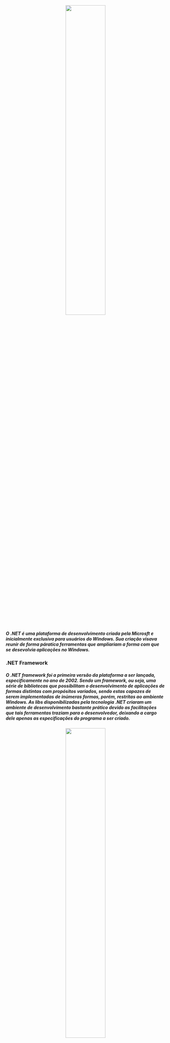 <div align="center">
  <img width="50%" src="https://cdn.icon-icons.com/icons2/2248/PNG/512/dot_net_icon_138665.png" >
</div>

 <h5>
     O .NET é uma plataforma de desenvolvimento criada pela Microsft e inicialmente exclusiva para
     usuários do Windows. Sua criação visava reunir de forma páratica ferramentas que ampliariam a 
     forma com que se desevolvia aplicações no Windows.
 </h5>

<h3>.NET Framework</h3>

 <h5>
     O .NET framework foi a primeira versão da plataforma a ser lançada, especificamente no ano de 
     2002. Sendo um framework, ou seja, uma série de bibliotecas que possibilitam o desenvolvimento de
     aplicações de formas distintas com propósitos variados, sendo estas capazes de serem implementadas
     de inúmeras formas, porém, restritas ao ambiente Windows. As libs disponibilizadas pela tecnologia
     .NET criaram um ambiente de desenvolvimento bastante prático devido as facilitações que tais
     ferramentas traziam para o desenvolvedor, deixando a cargo dele apenas as especificações do programa
     a ser criado.
 </h5>

 <div align="center">
    <img width="50%" src="https://user-images.githubusercontent.com/61476935/115619068-d45e2d00-a2c9-11eb-85d8-ae0ce91fdcc8.png">
 </div>
 

 ><h5>
 >   O .NET é ambienteado e desenvolvido no Visual Studio, IDE capaz de interagir diretamente com 
 >   funcionalidades do sistema operacional, nesse caso ainda restrito ao sistema da Operacional da
 >   Microsft. Suportando linguagens como VB(Visual Basic), C#, C++, F# e Python, o Visual Studio é
 >   bastante versátil, sendo companhia constante do desenvolvedor .NET.
 >   Além disso, nele é possível desenvolver uma série de tipos de aplicações, sejam voltadas para os
 >   ambientes de Console, Windows Form, Web ou mesmo Mobile, cada uma demandando uma das variações 
 >   do próprio .NET.
 ></h5>


<h2>ATUALIZAÇÕES DO .NET</h2>

<h3>.NET Core</h3>

 <h5>
    Sendo introzido no mercado em 2016 com o propósito de ampliar as fronteiras do desenvolvimento
    usando o .NET, a Microsft desenvolveu o que seria definido como uma modernização do já difundido
    .NET, sua versão Core. A atualização buscava quebrar a barreira de exclusividade que o Windows
    detinha sobre a ferramenta. Com essa mudança, tanto o Linux quanto o mcOS passaram a ser contemplados
    com a possibilidade de suporte ao .NET, ou melhor dizendo, .NET Core. Uma grnade mudança trazida pela 
    atualização foi que o .NET passou a ser Open Source, permitindo a contribuição dos próprios usuáriso.
</h5>

<h3>ASP.NET Core</h3>

 <h5>
    O Asp.Net Core é uma versão do Asp.Net que é ambientado na plataforma .NET Core. Quando foi lançado,
    Asp.Net tinha como maior função permitir a migração de conseitos do desenvolvimento DeskTop para
    a Web. As Ferramentas que levaram a sua criação, como Delphi e Visual Basic, as quais permitiam
    a criação mas somplória de interfaces gráficas no desenvolvimento DeskTop, podendo ser dito que com
    um simples "arrastar" de componentes o processo se dava como feito, tornavam possível uma maior dedicação
    a lógica por trás da interface. Com isso, foi desenvolvido o ASP.NET Web Forms.
 </h5>

 <h5>
    Mesmo parecendo adequando, a legibilidade da liguagem de marcação gerada pelo Web Forms era bastante 
    poluída e passou a cair em desuso. Mesmo com o fracass, o Asp.Net não foi descartanto, sofrente várias
    atualizações com o passar dos anos, sendo alguns delas o ASP.NET MVC: Aplicação do padrão MVC em
    aplicações do gênero; e o Web API: Criação de Api's usando a plataforma;
 </h5>

 <h5>
    Após várias atualizações, a Microsft partiu da idéia de atualizações pensando na comunidade para 
    qual a ferramenta era essencaial, tornando-a Open Source. Com isso, vendo que muitas modificações
    teriam que ser feitas, foi desenvolvido e lançado do zero em 2016 o ASP.NET Core.
 </h5>

 <h5>
    Sucessor do ASP.NET, o ASP.NET Core é um framework open-source, multiplataforma, criado pela
    Microsoft e a comunidade. Leve, rápido e modular, funciondo em conjunto com o .NET Core. As
    mudanças trouxeram uma visão mais moderna e performática para aplicações Web no meio .Note.
 </h5>
 
 
 <h2>
    Processo de Compilação no .NET
 </h2>
 
 <h5>
    Como foi anteriormente mencionado, o .NET fornece suporte para multiplas linguagens, uma
    vez que o código escrito em uma destas é compilado, todo um processo de leitura e 
 </h5>
 

  <h2>
    Componentes de arquitetura do .NET
  </h2>

  <h5>
    Um aplicativo .NET é desenvolvido para e é executado em uma ou mais
    implementações do .NET. As implementações do .NET incluem o .NET
    Framework, o .NET 5 (e o .NET Core) e o mono. Além disso, há uma 
    especificação de API comum a várias implementações do .NET que é
    chamada .NET Standard.
  </h5> 

<h2>
  .NET Standard
</h2>

  <h5>
   .NET Standard é um conjunto de APIs que são implementadas pela biblioteca
   de classes base de uma implementação do .NET. De maneira mais formal,
   é uma especificação das APIs do .NET que compõem um conjunto uniforme
   de contratos nos quais você compila seu código. Esses contratos são
   implementados em várias implementações do .NET.
 </h5>

<h2>
  Implementações do .NET
</h2>

<h5>
  Cada implementação do .NET inclui os seguintes componentes:
</h5>

  <ul>
   <li>Um ou mais runtimes. Exemplos: .NET Framework CLR, .NET 5 CLR.</li>

   <li>Uma biblioteca de classes. Exemplos: .NET Framework biblioteca
   de classes base, biblioteca de classes base do .NET 5.</li>

   <li>Opcionalmente, uma ou mais estruturas de aplicativo. Exemplos:
   ASP.net, Windows Formse Windows Presentation Foundation (WPF)
   estão incluídos no .NET Framework e no .NET 5.</li>

   <li>Opcionalmente, ferramentas de desenvolvimento. Algumas ferramentas
   de desenvolvimento são compartilhadas entre várias implementações.</li>
  <ul>
  
<h5>Há quatro implementações do .NET às quais a Microsoft dá suporte:</h5>

  <ul>
   <li>.NET 5 (e .NET Core) e versões posteriores</li>
   <li>.NET Framework</li>
   <li>Mono</li>
   <li>UWP</li>
  </ul>
  
<h2>
  .NET 5
</h2>
  
<h5>
  O .NET 5 é uma implementação de plataforma cruzada do .NET que foi projetada
 para lidar com cargas de trabalho de servidor e nuvem em escala. Ele também dá 
 suporte a outras cargas de trabalho, incluindo aplicativos de desktop. Ele é
 executado no Windows, no macOS e no Linux. Ele implementa .NET Standard, portanto,
 o código que tem como alvo .NET Standard pode ser executado no .NET 5. ASP.NET Core,
 Windows Formse Windows Presentation Foundation (WPF) são executados no .NET 5.
</h5>
  

<h2>
  .NET Framework
</h2>
  

<h5>
 .NET Framework é a implementação original do .NET que existia desde 2002. As
 versões 4,5 e posteriores implementam .NET Standard, portanto, o código que tem 
 como destino .NET Standard pode ser executado nessas versões do .NET Framework.
 Ele contém APIs adicionais específicas do Windows, como APIs para desenvolvimento
 de área de trabalho do Windows com o Windows Forms e o WPF. O .NET Framework é
 otimizado para a compilação de aplicativos da área de trabalho do Windows.
</h5>
  

<h2>
  Mono
</h2>
  

<h5>
  O Mono é uma implementação do .NET que é usada principalmente quando um pequeno
  runtime é necessário. É o tempo de execução que capacita aplicativos Xamarin no
  Android, macOS, iOS, tvOS e watchOS e concentra-se principalmente em uma pequena
  superfície. O Mono também é plataforma para jogos criados com o mecanismo Unity.
</h5>
  

<h2>
  Plataforma Universal do Windows (UWP)
</h2>
  

<h5>
 A UWP é uma implementação do .NET que é usada para criar aplicativos do Windows
 modernos e sensíveis ao toque, bem como software para a IoT (Internet das Coisas). Ele
 foi projetado para unificar os diferentes tipos de dispositivos que você talvez queira
 direcionar, incluindo PCs, tablets, telefones e até mesmo o Xbox. A UWP fornece muitos
 serviços, como um repositório centralizado de aplicativos, um ambiente de execução
 (AppContainer) e um conjunto de APIs do Windows para usar em vez das APIS do Win32
 (WinRT). Os aplicativos podem ser escritos em C++, C#, Visual Basic e JavaScript.
</h5>
  

<h2>
 Runtimes do .NET
</h2>
  

<h5>
 Um runtime é o ambiente de execução de um programa gerenciado. O SO faz parte do
 ambiente do runtime, mas não faz parte do runtime do .NET. Aqui estão alguns exemplos
 de runtimes do .NET:
</h5>
  
   <ul>  
     <li>CLR (Common Language Runtime) para .NET Framework</li>
     <li>CLR (Common Language Runtime) para .NET 5</li>
     <li>.NET Native para a Plataforma Universal do Windows</li>
     <li>
        O runtime Mono para Xamarin.iOS, Xamarin.Android,
        Xamarin.Mac e a estrutura de área de trabalho do Mono
     </li>
   </ul>
    
    
